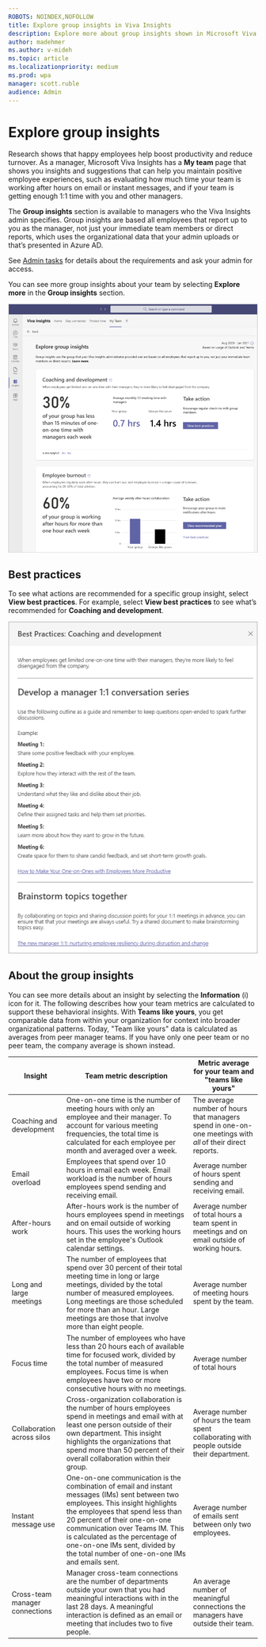 ```yaml
---
ROBOTS: NOINDEX,NOFOLLOW
title: Explore group insights in Viva Insights
description: Explore more about group insights shown in Microsoft Viva Insights
author: madehmer
ms.author: v-mideh
ms.topic: article
ms.localizationpriority: medium 
ms.prod: wpa
manager: scott.ruble
audience: Admin
---
```


# Explore group insights

Research shows that happy employees help boost productivity and reduce turnover. As a manager, Microsoft Viva Insights has a **My team** page that shows you insights and suggestions that can help you maintain positive employee experiences, such as evaluating how much time your team is working after hours on email or instant messages, and if your team is getting enough 1:1 time with you and other managers.

The **Group insights** section is available to managers who the Viva Insights admin specifies. Group insights are based all employees that report up to you as the manager, not just your immediate team members or direct reports, which uses the organizational data that your admin uploads or that’s presented in Azure AD.

See [Admin tasks](../setup/ml-insights-setup.md) for details about the requirements and ask your admin for access.

You can see more group insights about your team by selecting **Explore more** in the **Group insights** section.

![Group insights in My team](../images/wpa/use/myteam-explore.png)

## Best practices

To see what actions are recommended for a specific group insight, select **View best practices**. For example, select **View best practices** to see what’s recommended for **Coaching and development**.

![Best practices for coaching and development](../images/wpa/use/myteam-bp.png)

## About the group insights

You can see more details about an insight by selecting the **Information** (i) icon for it. The following describes how your team metrics are calculated to support these behavioral insights. With **Teams like yours**, you get comparable data from within your organization for context into broader organizational patterns. Today, "Team like yours" data is calculated as averages from peer manager teams. If you have only one peer team or no peer team, the company average is shown instead.

|Insight |Team metric description |Metric average for your team and "teams like yours" |
|--------------------------|-------------------|-----------------|
|Coaching and development |One-on-one time is the number of meeting hours with only an employee and their manager. To account for various meeting frequencies, the total time is calculated for each employee per month and averaged over a week. |The average number of hours that managers spend in one-on-one meetings with *all* of their direct reports. |
|Email overload |Employees that spend over 10 hours in email each week. Email workload is the number of hours employees spend sending and receiving email. |Average number of hours spent sending and receiving email. |
|After-hours work |After-hours work is the number of hours employees spend in meetings and on email outside of working hours. This uses the working hours set in the employee's Outlook calendar settings. |Average number of total hours a team spent in meetings and on email outside of working hours. |
|Long and large meetings |The number of employees that spend over 30 percent of their total meeting time in long or large meetings, divided by the total number of measured employees. Long meetings are those scheduled for more than an hour. Large meetings are those that involve more than eight people. |Average number of meeting hours spent by the team. |
|Focus time |The number of employees who have less than 20 hours each of available time for focused work, divided by the total number of measured employees. Focus time is when employees have two or more consecutive hours with no meetings. |Average number of total hours |
|Collaboration across silos |Cross-organization collaboration is the number of hours employees spend in meetings and email with at least one person outside of their own department. This insight highlights the organizations that spend more than 50 percent of their overall collaboration within their group. |Average number of hours the team spent collaborating with people outside their department. |
|Instant message use |One-on-one communication is the combination of email and instant messages (IMs) sent between two employees. This insight highlights the employees that spend less than 20 percent of their one-on-one communication over Teams IM. This is calculated as the percentage of one-on-one IMs sent, divided by the total number of one-on-one IMs and emails sent. |Average number of emails sent between only two employees. |
|Cross-team manager connections |Manager cross-team connections are the number of departments outside your own that you had meaningful interactions with in the last 28 days. A meaningful interaction is defined as an email or meeting that includes two to five people. |An average number of meaningful connections the managers have outside their team. |
